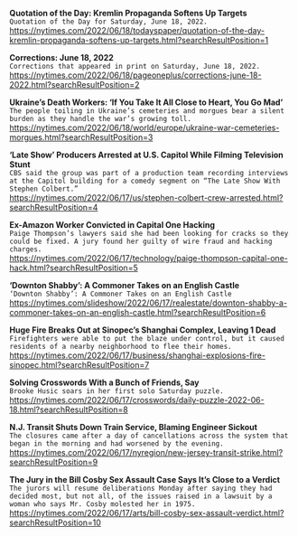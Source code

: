 **Quotation of the Day: Kremlin Propaganda Softens Up Targets**\
`Quotation of the Day for Saturday, June 18, 2022.`\
https://nytimes.com/2022/06/18/todayspaper/quotation-of-the-day-kremlin-propaganda-softens-up-targets.html?searchResultPosition=1

**Corrections: June 18, 2022**\
`Corrections that appeared in print on Saturday, June 18, 2022.`\
https://nytimes.com/2022/06/18/pageoneplus/corrections-june-18-2022.html?searchResultPosition=2

**Ukraine’s Death Workers: ‘If You Take It All Close to Heart, You Go Mad’**\
`The people toiling in Ukraine’s cemeteries and morgues bear a silent burden as they handle the war’s growing toll.`\
https://nytimes.com/2022/06/18/world/europe/ukraine-war-cemeteries-morgues.html?searchResultPosition=3

**‘Late Show’ Producers Arrested at U.S. Capitol While Filming Television Stunt**\
`CBS said the group was part of a production team recording interviews at the Capitol building for a comedy segment on “The Late Show With Stephen Colbert.”`\
https://nytimes.com/2022/06/17/us/stephen-colbert-crew-arrested.html?searchResultPosition=4

**Ex-Amazon Worker Convicted in Capital One Hacking**\
`Paige Thompson’s lawyers said she had been looking for cracks so they could be fixed. A jury found her guilty of wire fraud and hacking charges.`\
https://nytimes.com/2022/06/17/technology/paige-thompson-capital-one-hack.html?searchResultPosition=5

**‘Downton Shabby’: A Commoner Takes on an English Castle**\
`‘Downton Shabby’: A Commoner Takes on an English Castle`\
https://nytimes.com/slideshow/2022/06/17/realestate/downton-shabby-a-commoner-takes-on-an-english-castle.html?searchResultPosition=6

**Huge Fire Breaks Out at Sinopec’s Shanghai Complex, Leaving 1 Dead**\
`Firefighters were able to put the blaze under control, but it caused residents of a nearby neighborhood to flee their homes.`\
https://nytimes.com/2022/06/17/business/shanghai-explosions-fire-sinopec.html?searchResultPosition=7

**Solving Crosswords With a Bunch of Friends, Say**\
`Brooke Husic soars in her first solo Saturday puzzle.`\
https://nytimes.com/2022/06/17/crosswords/daily-puzzle-2022-06-18.html?searchResultPosition=8

**N.J. Transit Shuts Down Train Service, Blaming Engineer Sickout**\
`The closures came after a day of cancellations across the system that began in the morning and had worsened by the evening.`\
https://nytimes.com/2022/06/17/nyregion/new-jersey-transit-strike.html?searchResultPosition=9

**The Jury in the Bill Cosby Sex Assault Case Says It’s Close to a Verdict**\
`The jurors will resume deliberations Monday after saying they had decided most, but not all, of the issues raised in a lawsuit by a woman who says Mr. Cosby molested her in 1975.`\
https://nytimes.com/2022/06/17/arts/bill-cosby-sex-assault-verdict.html?searchResultPosition=10

